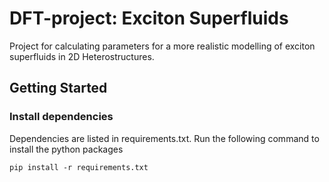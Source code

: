 # DFT-project: Exciton Superfluids
Project for calculating parameters for a more realistic modelling of exciton superfluids in 2D Heterostructures.

## Getting Started

### Install dependencies
Dependencies are listed in requirements.txt. Run the following command to install the python packages
```
pip install -r requirements.txt
```